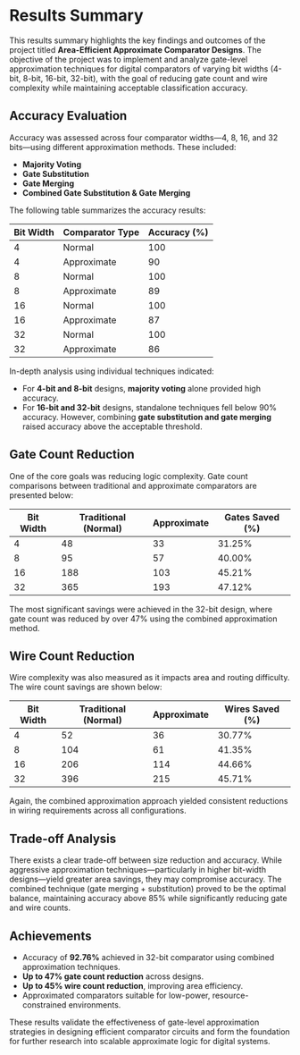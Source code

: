 # Results Summary

This results summary highlights the key findings and outcomes of the project titled **Area-Efficient Approximate Comparator Designs**. The objective of the project was to implement and analyze gate-level approximation techniques for digital comparators of varying bit widths (4-bit, 8-bit, 16-bit, 32-bit), with the goal of reducing gate count and wire complexity while maintaining acceptable classification accuracy.

## Accuracy Evaluation

Accuracy was assessed across four comparator widths—4, 8, 16, and 32 bits—using different approximation methods. These included:
- **Majority Voting**
- **Gate Substitution**
- **Gate Merging**
- **Combined Gate Substitution & Gate Merging**

The following table summarizes the accuracy results:

| Bit Width | Comparator Type   | Accuracy (%) |
|-----------|--------------------|---------------|
| 4         | Normal             | 100           |
| 4         | Approximate        | 90            |
| 8         | Normal             | 100           |
| 8         | Approximate        | 89            |
| 16        | Normal             | 100           |
| 16        | Approximate        | 87            |
| 32        | Normal             | 100           |
| 32        | Approximate        | 86            |

In-depth analysis using individual techniques indicated:
- For **4-bit and 8-bit** designs, **majority voting** alone provided high accuracy.
- For **16-bit and 32-bit** designs, standalone techniques fell below 90% accuracy. However, combining **gate substitution and gate merging** raised accuracy above the acceptable threshold.

## Gate Count Reduction

One of the core goals was reducing logic complexity. Gate count comparisons between traditional and approximate comparators are presented below:

| Bit Width | Traditional (Normal) | Approximate | Gates Saved (%) |
|-----------|-----------------------|-------------|------------------|
| 4         | 48                    | 33          | 31.25%           |
| 8         | 95                    | 57          | 40.00%           |
| 16        | 188                   | 103         | 45.21%           |
| 32        | 365                   | 193         | 47.12%           |

The most significant savings were achieved in the 32-bit design, where gate count was reduced by over 47% using the combined approximation method.

## Wire Count Reduction

Wire complexity was also measured as it impacts area and routing difficulty. The wire count savings are shown below:

| Bit Width | Traditional (Normal) | Approximate | Wires Saved (%) |
|-----------|-----------------------|-------------|------------------|
| 4         | 52                    | 36          | 30.77%           |
| 8         | 104                   | 61          | 41.35%           |
| 16        | 206                   | 114         | 44.66%           |
| 32        | 396                   | 215         | 45.71%           |

Again, the combined approximation approach yielded consistent reductions in wiring requirements across all configurations.

## Trade-off Analysis

There exists a clear trade-off between size reduction and accuracy. While aggressive approximation techniques—particularly in higher bit-width designs—yield greater area savings, they may compromise accuracy. The combined technique (gate merging + substitution) proved to be the optimal balance, maintaining accuracy above 85% while significantly reducing gate and wire counts.

## Achievements

- Accuracy of **92.76%** achieved in 32-bit comparator using combined approximation techniques.
- **Up to 47% gate count reduction** across designs.
- **Up to 45% wire count reduction**, improving area efficiency.
- Approximated comparators suitable for low-power, resource-constrained environments.

These results validate the effectiveness of gate-level approximation strategies in designing efficient comparator circuits and form the foundation for further research into scalable approximate logic for digital systems.

